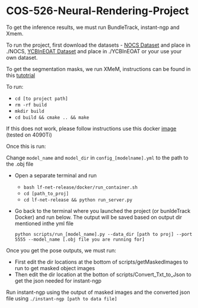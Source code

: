 # COS-526-Neural-Rendering-Project
To get the inference results, we must run BundleTrack, instant-ngp and Xmem.

To run the project, first download the datasets -  [NOCS Dataset](https://github.com/hughw19/NOCS_CVPR2019) and place in ./NOCS, 
[YCBInEOAT Dataset](https://archive.cs.rutgers.edu/archive/a/2020/pracsys/Bowen/iros2020/YCBInEOAT/) and place in ./YCBInEOAT or your use your own dataset.

To get the segmentation masks, we run XMeM, instructions can be found in this [tutotrial](https://colab.research.google.com/drive/1RXK5QsUo2-CnOiy5AOSjoZggPVHOPh1m?usp=sharing)

To run:

- `cd [to project path]`
- `rm -rf build`
- `mkdir build`
- `cd build && cmake .. && make`

If this does not work, please follow instructions use this docker [image](https://github.com/wenbowen123/BundleTrack/issues/63)  (tested on 4090Ti)

Once this is run:

Change `model_name` and `model_dir` in `config_[modelname].yml` to the path to the .obj file

- Open a separate terminal and run
  - `bash lf-net-release/docker/run_container.sh`
  - `cd [path_to_proj]`
  - `cd lf-net-release && python run_server.py`
 

- Go back to the terminal where you launched the project (or bunldeTrack Docker) and run below. The output will be saved based on output dir mentioned inthe yml file

  `python scripts/run_[model_name].py --data_dir [path to proj] --port 5555 --model_name [.obj file you are running for]`
  
Once you get the pose outputs, we must run:
 - First edit the dir locations at the bottom of scripts/getMaskedImages to run to get masked object images
 - Then edit the dir location at the botton of scripts/Convert_Txt_to_Json to get the json needed for instant-ngp

Run instant-ngp using the output of masked images and the converted json file using `./instant-ngp [path to data file]`


